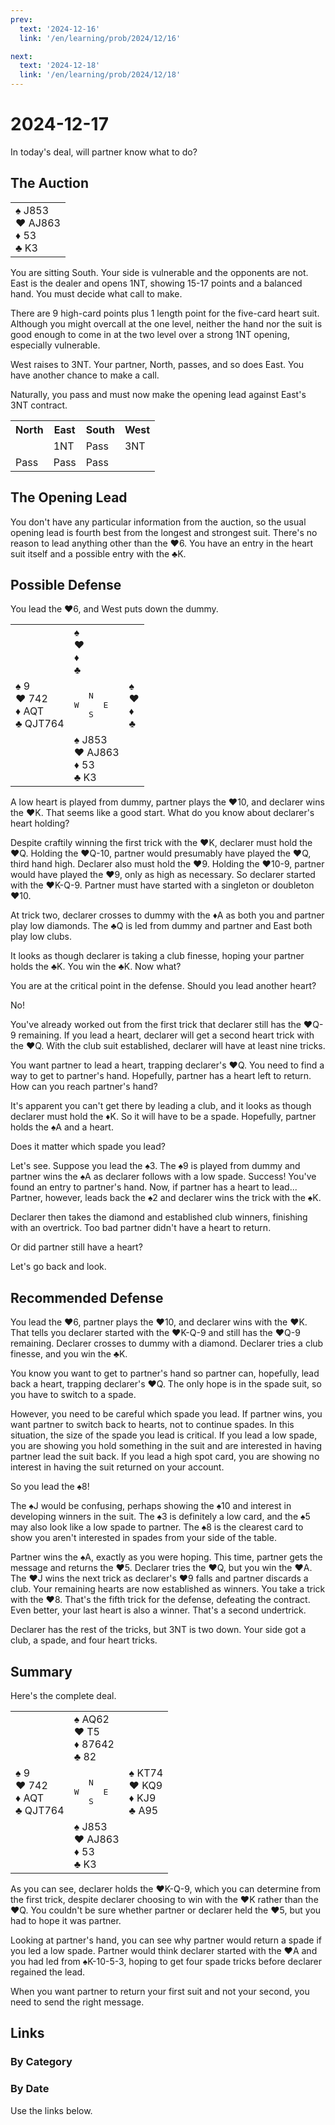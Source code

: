 ```yaml
---
prev:
  text: '2024-12-16'
  link: '/en/learning/prob/2024/12/16'

next:
  text: '2024-12-18'
  link: '/en/learning/prob/2024/12/18'
---
```


# 2024-12-17

In today's deal, will partner know what to do?

<Badge type="tip" text="Defense"/>

## The Auction

<table class="hand">
	<tr>
		<td>♠ J853<br>♥ AJ863<br>♦ 53<br>♣ K3</td>
	</tr>
</table>

You are sitting South. Your side is vulnerable and the opponents are not. East is the dealer and opens 1NT, showing 15-17 points and a balanced hand. You must decide what call to make.

There are 9 high-card points plus 1 length point for the five-card heart suit. Although you might overcall at the one level, neither the hand nor the suit is good enough to come in at the two level over a strong 1NT opening, especially vulnerable.

West raises to 3NT. Your partner, North, passes, and so does East. You have another chance to make a call.

Naturally, you pass and must now make the opening lead against East's 3NT contract.

<table class="auction">
	<tr>
		<th>North</th>
		<th>East</th>
		<th>South</th>
		<th>West</th>
	</tr>
	<tr>
		<td></td>
		<td>1NT</td>
		<td>Pass</td>
		<td>3NT</td>
	</tr>
	<tr>
		<td>Pass</td>
		<td>Pass</td>
		<td>Pass</td>
		<td></td>
	</tr>
</table>

## The Opening Lead

You don't have any particular information from the auction, so the usual opening lead is fourth best from the longest and strongest suit. There's no reason to lead anything other than the ♥6. You have an entry in the heart suit itself and a possible entry with the ♣K.

## Possible Defense

You lead the ♥6, and West puts down the dummy.

<table class="deal">
	<tr>
		<td></td>
		<td>♠ <br>♥ <br>♦ <br>♣ </td>
		<td></td>
	</tr>
	<tr>
		<td>♠ 9<br>♥ 742<br>♦ AQT<br>♣ QJT764</td>
		<td><pre>   N<br>W     E<br>   S</pre></td>
		<td>♠ <br>♥ <br>♦ <br>♣ </td>
	</tr>
	<tr>
		<td></td>
		<td>♠ J853<br>♥ AJ863<br>♦ 53<br>♣ K3</td>
		<td></td>
	</tr>
</table>

A low heart is played from dummy, partner plays the ♥10, and declarer wins the ♥K. That seems like a good start. What do you know about declarer's heart holding?

Despite craftily winning the first trick with the ♥K, declarer must hold the ♥Q. Holding the ♥Q-10, partner would presumably have played the ♥Q, third hand high. Declarer also must hold the ♥9. Holding the ♥10-9, partner would have played the ♥9, only as high as necessary. So declarer started with the ♥K-Q-9. Partner must have started with a singleton or doubleton ♥10.

At trick two, declarer crosses to dummy with the ♦A as both you and partner play low diamonds. The ♣Q is led from dummy and partner and East both play low clubs.

It looks as though declarer is taking a club finesse, hoping your partner holds the ♣K. You win the ♣K. Now what?

You are at the critical point in the defense. Should you lead another heart?

No!

You've already worked out from the first trick that declarer still has the ♥Q-9 remaining. If you lead a heart, declarer will get a second heart trick with the ♥Q. With the club suit established, declarer will have at least nine tricks.

You want partner to lead a heart, trapping declarer's ♥Q. You need to find a way to get to partner's hand. Hopefully, partner has a heart left to return. How can you reach partner's hand?

It's apparent you can't get there by leading a club, and it looks as though declarer must hold the ♦K. So it will have to be a spade. Hopefully, partner holds the ♠A and a heart.

Does it matter which spade you lead?

Let's see. Suppose you lead the ♠3. The ♠9 is played from dummy and partner wins the ♠A as declarer follows with a low spade. Success! You've found an entry to partner's hand. Now, if partner has a heart to lead... Partner, however, leads back the ♠2 and declarer wins the trick with the ♠K.

Declarer then takes the diamond and established club winners, finishing with an overtrick. Too bad partner didn't have a heart to return.

Or did partner still have a heart?

Let's go back and look.

## Recommended Defense

You lead the ♥6, partner plays the ♥10, and declarer wins with the ♥K. That tells you declarer started with the ♥K-Q-9 and still has the ♥Q-9 remaining. Declarer crosses to dummy with a diamond. Declarer tries a club finesse, and you win the ♣K.

You know you want to get to partner's hand so partner can, hopefully, lead back a heart, trapping declarer's ♥Q. The only hope is in the spade suit, so you have to switch to a spade.

However, you need to be careful which spade you lead. If partner wins, you want partner to switch back to hearts, not to continue spades. In this situation, the size of the spade you lead is critical. If you lead a low spade, you are showing you hold something in the suit and are interested in having partner lead the suit back. If you lead a high spot card, you are showing no interest in having the suit returned on your account.

So you lead the ♠8!

The ♠J would be confusing, perhaps showing the ♠10 and interest in developing winners in the suit. The ♠3 is definitely a low card, and the ♠5 may also look like a low spade to partner. The ♠8 is the clearest card to show you aren't interested in spades from your side of the table.

Partner wins the ♠A, exactly as you were hoping. This time, partner gets the message and returns the ♥5. Declarer tries the ♥Q, but you win the ♥A. The ♥J wins the next trick as declarer's ♥9 falls and partner discards a club. Your remaining hearts are now established as winners. You take a trick with the ♥8. That's the fifth trick for the defense, defeating the contract. Even better, your last heart is also a winner. That's a second undertrick.

Declarer has the rest of the tricks, but 3NT is two down. Your side got a club, a spade, and four heart tricks.

## Summary

Here's the complete deal.

<table class="deal">
	<tr>
		<td></td>
		<td>♠ AQ62<br>♥ T5<br>♦ 87642<br>♣ 82</td>
		<td></td>
	</tr>
	<tr>
		<td>♠ 9<br>♥ 742<br>♦ AQT<br>♣ QJT764</td>
		<td><pre>   N<br>W     E<br>   S</pre></td>
		<td>♠ KT74<br>♥ KQ9<br>♦ KJ9<br>♣ A95</td>
	</tr>
	<tr>
		<td></td>
		<td>♠ J853<br>♥ AJ863<br>♦ 53<br>♣ K3</td>
		<td></td>
	</tr>
</table>

As you can see, declarer holds the ♥K-Q-9, which you can determine from the first trick, despite declarer choosing to win with the ♥K rather than the ♥Q. You couldn't be sure whether partner or declarer held the ♥5, but you had to hope it was partner.

Looking at partner's hand, you can see why partner would return a spade if you led a low spade. Partner would think declarer started with the ♥A and you had led from ♠K-10-5-3, hoping to get four spade tricks before declarer regained the lead.

When you want partner to return your first suit and not your second, you need to send the right message.

## Links

[<Badge type="tip" text="Go to Practice"/>](/en/practice/prob/2024/12/17)

### By Category

[<Badge type="tip" text="<--"/>](/en/learning/prob/2024/12/10)
[<Badge type="tip" text="Calendar"/>](/en/learning/calendar/2024/12)
[<Badge type="info" text="-->"/>](/en/learning/prob/2024/12/17#links)

### By Date

Use the links below.